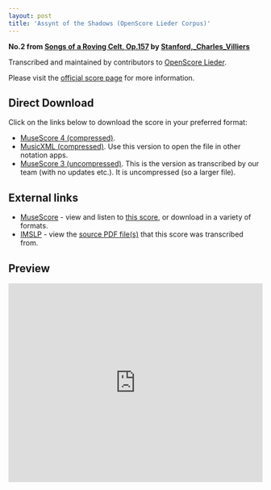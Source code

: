 ```yaml
---
layout: post
title: 'Assynt of the Shadows (OpenScore Lieder Corpus)'
---
```


__No.2 from [Songs of a Roving Celt, Op.157](https://fourscoreandmore.org/openscore/lieder/Stanford%2C_Charles_Villiers/Songs_of_a_Roving_Celt%2C_Op.157/) by [Stanford,_Charles_Villiers](https://fourscoreandmore.org/openscore/lieder/Stanford%2C_Charles_Villiers)__

Transcribed and maintained by contributors to [OpenScore Lieder].

Please visit the [official score page] for more information.

[official score page]: https://musescore.com/openscore-lieder-corpus/scores/6547240
[OpenScore Lieder]: https://musescore.com/openscore-lieder-corpus

## Direct Download

Click on the links below to download the score in your preferred format:
- [MuseScore 4 (compressed)](https://fourscoreandmore.org/openscore/lieder/Stanford%2C_Charles_Villiers/Songs_of_a_Roving_Celt%2C_Op.157/2_Assynt_of_the_Shadows.mscz).
- [MusicXML (compressed)](https://fourscoreandmore.org/openscore/lieder/Stanford%2C_Charles_Villiers/Songs_of_a_Roving_Celt%2C_Op.157/2_Assynt_of_the_Shadows.mxl). Use this version to open the file in other notation apps.
- [MuseScore 3 (uncompressed)](https://raw.githubusercontent.com/OpenScore/Lieder/refs/heads/main/scores/Stanford%2C_Charles_Villiers/Songs_of_a_Roving_Celt%2C_Op.157/2_Assynt_of_the_Shadows/lc6547240.mscx). This is the version as transcribed by our team (with no updates etc.). It is uncompressed (so a larger file).

## External links

- [MuseScore] - view and listen to [this score][MuseScore], or download in a variety of formats.
- [IMSLP] - view the [source PDF file(s)][IMSLP] that this score was transcribed from.

[MuseScore]: https://musescore.com/score/6547240
[IMSLP]: https://imslp.org/wiki/Special:ReverseLookup/463803

## Preview

<iframe width="100%" height="394" src="https://musescore.com/openscore-lieder-corpus/scores/6547240/embed" frameborder="0" allowfullscreen allow="autoplay; fullscreen"></iframe>
